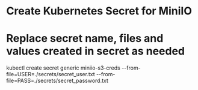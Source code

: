 # Create Kubernetes Secret for MiniIO
# Replace secret name, files and values created in secret as needed

kubectl create secret generic miniio-s3-creds --from-file=USER=./secrets/secret_user.txt --from-file=PASS=./secrets/secret_password.txt
